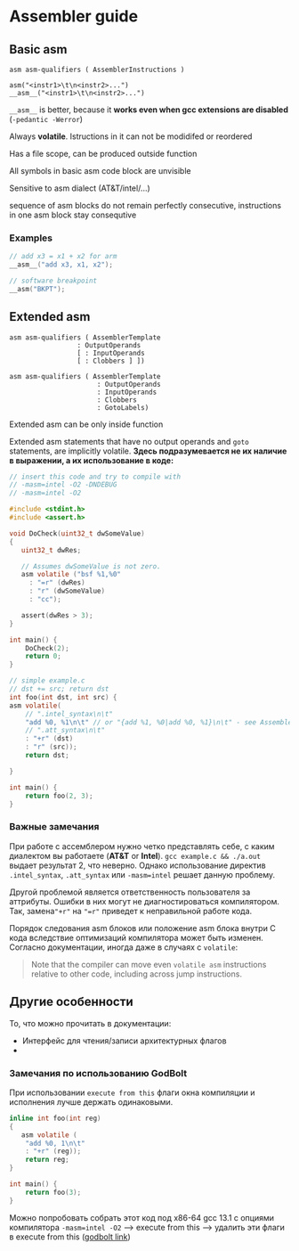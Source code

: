 # Assembler guide

## Basic asm

```
asm asm-qualifiers ( AssemblerInstructions )

asm("<instr1>\t\n<instr2>...")
__asm__("<instr1>\t\n<instr2>...")
```

`__asm__` is better, because it **works even when gcc extensions are disabled** (`-pedantic -Werror`)

Always **volatile**. Istructions in it can not be modidifed or reordered

Has a file scope, can be produced outside function

All symbols in basic asm code block are unvisible

Sensitive to asm dialect (AT&T/intel/...)

sequence of asm blocks do not remain perfectly consecutive, instructions in one asm block stay consequtive

### Examples

```C
// add x3 = x1 + x2 for arm
__asm__("add x3, x1, x2");

// software breakpoint
__asm("BKPT");
```

## Extended asm

```
asm asm-qualifiers ( AssemblerTemplate 
                 : OutputOperands 
                 [ : InputOperands
                 [ : Clobbers ] ])

asm asm-qualifiers ( AssemblerTemplate 
                      : OutputOperands
                      : InputOperands
                      : Clobbers
                      : GotoLabels)
```

Extended asm can be only inside function

Extended asm statements that have no output operands and `goto` statements, are implicitly volatile. **Здесь подразумевается не их наличие в выражении, а их использование в коде:**

```C
// insert this code and try to compile with
// -masm=intel -O2 -DNDEBUG
// -masm=intel -O2

#include <stdint.h>
#include <assert.h>

void DoCheck(uint32_t dwSomeValue)
{
   uint32_t dwRes;

   // Assumes dwSomeValue is not zero.
   asm volatile ("bsf %1,%0"
     : "=r" (dwRes)
     : "r" (dwSomeValue)
     : "cc");

   assert(dwRes > 3);
}

int main() {
    DoCheck(2);
    return 0;
}
```



```C
// simple example.c
// dst += src; return dst
int foo(int dst, int src) { 
asm volatile(
    // ".intel_syntax\n\t" 
    "add %0, %1\n\t" // or "{add %1, %0|add %0, %1}\n\t" - see Assembler emplates 6.47.2.2
    // ".att_syntax\n\t"
    : "+r" (dst) 
    : "r" (src));
    return dst;

}

int main() {
    return foo(2, 3);
}
```

### Важные замечания

При работе с ассемблером нужно четко представлять себе, с каким диалектом вы работаете (**AT&T** or **Intel**). `gcc example.c && ./a.out` выдает результат 2, что неверно. Однако использование директив `.intel_syntax`, `.att_syntax` или `-masm=intel`  решает данную проблему.

Другой проблемой является ответственность пользователя за аттрибуты. Ошибки в них могут не диагностироваться компилятором. Так, замена`"+r"` на `"=r"` приведет к неправильной работе кода.

Порядок следования asm блоков или положение asm блока внутри С кода вследствие оптимизаций компилятора может  быть изменен. Согласно документации, иногда даже в случаях c `volatile`:

> Note that the compiler can move even `volatile asm` instructions relative to other code, including across jump instructions.

## Другие особенности

То, что можно прочитать в документации:

* Интерфейс для чтения/записи архитектурных флагов
* 

### Замечания по использованию GodBolt

При использовании `execute from this` флаги окна компиляции и исполнения лучше держать одинаковыми.

```C
inline int foo(int reg)
{
   asm volatile (
    "add %0, 1\n\t"
    : "+r" (reg));
    return reg;
}

int main() {
    return foo(3);
}
```

Можно попробовать собрать этот код под x86-64 gcc 13.1 с опциями компилятора `-masm=intel -O2` --> execute from this --> удалить эти флаги в execute from this ([godbolt link](https://godbolt.org/z/xjsb34vjz)) 
